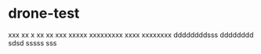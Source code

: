 # drone-test


xxx
xx
x
xx
xx
xxx
xxxxx
xxxxxxxxx
xxxx
xxxxxxxx
ddddddddsss
dddddddd
sdsd
sssss
sss
